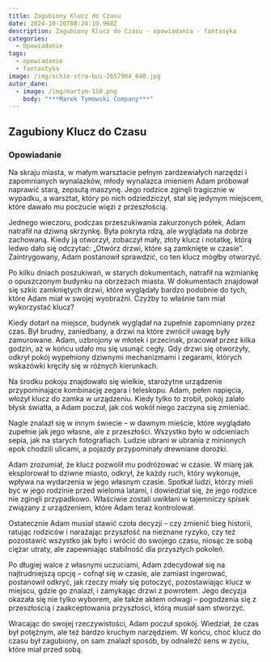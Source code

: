 ```yaml
---
title: Zagubiony Klucz do Czasu
date: 2024-10-20T08:24:19.968Z
description: Zagubiony Klucz do Czasu - opowiadania - fantasyka
categories: 
  - Opowiadanie
tags: 
  - opowiadanie
  - fantastyka
image: /img/schie-stra-bus-2657904_640.jpg
autor_dane:
  - image: /img/martym-150.png
    body: "***Marek Tymowski Company***"
---
```


## Zagubiony Klucz do Czasu

### Opowiadanie

Na skraju miasta, w małym warsztacie pełnym zardzewiałych narzędzi i zapomnianych wynalazków, młody wynalazca imieniem Adam próbował naprawić starą, zepsutą maszynę. Jego rodzice zginęli tragicznie w wypadku, a warsztat, który po nich odziedziczył, stał się jedynym miejscem, które dawało mu poczucie więzi z przeszłością.

Jednego wieczoru, podczas przeszukiwania zakurzonych półek, Adam natrafił na dziwną skrzynkę. Była pokryta rdzą, ale wyglądała na dobrze zachowaną. Kiedy ją otworzył, zobaczył mały, złoty klucz i notatkę, którą ledwo dało się odczytać: „Otwórz drzwi, które są zamknięte w czasie”. Zaintrygowany, Adam postanowił sprawdzić, co ten klucz mógłby otworzyć.

Po kilku dniach poszukiwań, w starych dokumentach, natrafił na wzmiankę o opuszczonym budynku na obrzeżach miasta. W dokumentach znajdował się szkic zamkniętych drzwi, które wyglądały bardzo podobnie do tych, które Adam miał w swojej wyobraźni. Czyżby to właśnie tam miał wykorzystać klucz?

Kiedy dotarł na miejsce, budynek wyglądał na zupełnie zapomniany przez czas. Był brudny, zaniedbany, a drzwi na które zwrócił uwagę były zamurowane. Adam, uzbrojony w młotek i przecinak, pracował przez kilka godzin, aż w końcu udało mu się usunąć cegły. Gdy drzwi się otworzyły, odkrył pokój wypełniony dziwnymi mechanizmami i zegarami, których wskazówki kręciły się w różnych kierunkach.

Na środku pokoju znajdowało się wielkie, starożytne urządzenie przypominające kombinację zegara i teleskopu. Adam, pełen napięcia, włożył klucz do zamka w urządzeniu. Kiedy tylko to zrobił, pokój zalało błysk światła, a Adam poczuł, jak coś wokół niego zaczyna się zmieniać.

Nagle znalazł się w innym świecie – w dawnym mieście, które wyglądało zupełnie jak jego własne, ale z przeszłości. Wszystko było w odcieniach sepia, jak na starych fotografiach. Ludzie ubrani w ubrania z minionych epok chodzili ulicami, a pojazdy przypominały drewniane dorożki.

Adam zrozumiał, że klucz pozwolił mu podróżować w czasie. W miarę jak eksplorował to dziwne miasto, odkrył, że każdy ruch, który wykonuje, wpływa na wydarzenia w jego własnym czasie. Spotkał ludzi, którzy mieli być w jego rodzinie przed wieloma latami, i dowiedział się, że jego rodzice nie zginęli przypadkowo. Właściwie zostali uwikłani w tajemniczy spisek związany z urządzeniem, które Adam teraz kontrolował.

Ostatecznie Adam musiał stawić czoła decyzji – czy zmienić bieg historii, ratując rodziców i narażając przyszłość na nieznane ryzyko, czy też pozostawić wszystko jak było i wrócić do swojego czasu, niosąc ze sobą ciężar utraty, ale zapewniając stabilność dla przyszłych pokoleń.

Po długiej walce z własnymi uczuciami, Adam zdecydował się na najtrudniejszą opcję – cofnął się w czasie, ale zamiast ingerować, postanowił odkryć, jak rzeczy miały się potoczyć, pozostawiając klucz w miejscu, gdzie go znalazł, i zamykając drzwi z powrotem. Jego decyzja okazała się nie tylko wyborem, ale także aktem odwagi – pogodzenia się z przeszłością i zaakceptowania przyszłości, którą musiał sam stworzyć.

Wracając do swojej rzeczywistości, Adam poczuł spokój. Wiedział, że czas był potężnym, ale też bardzo kruchym narzędziem. W końcu, choć klucz do czasu był zagubiony, on sam znalazł sposób, by odnaleźć sens w życiu, które miał przed sobą.

